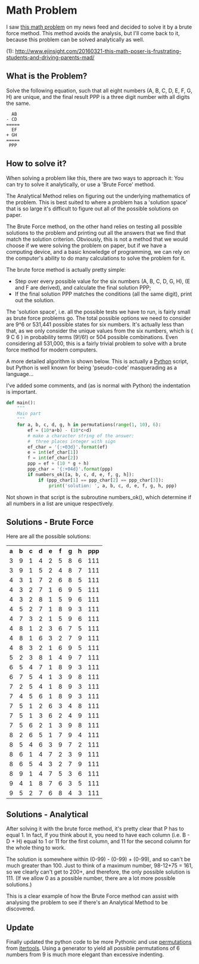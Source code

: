 # Math Problem

I saw [this math problem](1) on my news feed and decided to solve it by a brute force method.  This method avoids the analysis, but I'll come back to it, because this problem can be solved analytically as well.

(1): http://www.ejinsight.com/20160321-this-math-poser-is-frustrating-students-and-driving-parents-mad/

## What is the Problem?

Solve the following equation, such that all eight numbers (A, B, C, D, E, F, G, H) are unique, and the final result PPP is a three digit number with all digits the same.

      AB
    - CD
    =====
      EF
    + GH
    =====
     PPP

## How to solve it?
When solving a problem like this, there are two ways to approach it: You can try to solve it analytically, or use a 'Brute Force' method.

The Analytical Method relies on figuring out the underlying mathematics of the problem. This is best suited to where a problem has a 'solution space' that is so large it's difficult to figure out all of the possible solutions on paper.

The Brute Force method, on the other hand relies on testing all possible solutions to the problem and printing out all the answers that we find that match the solution criterion. Obviously, this is not a method that we would choose if we were solving the problem on paper, but if we have a computing device, and a basic knowledge of programming, we can rely on the computer's ability to do many calculations to solve the problem for it.

The brute force method is actually pretty simple:
- Step over every possible value for the six numbers (A, B, C, D, G, H), (E and F are derived), and calculate the final solution PPP;
- If the final solution PPP matches the conditions (all the same digit), print out the solution.

The 'solution space', i.e. all the possible tests we have to run, is fairly small as brute force problems go. The total possible options we need to consider are 9^6 or 531,441 possible states for six numbers. It's actually less than that, as we only consider the unique values from the six numbers, which is ( 9 C 6 ) in probability terms (9!/6!) or 504 possible combinations. Even considering all 531,000, this is a fairly trivial problem to solve with a brute force method for modern computers.

A more detailed algorithm is shown below. This is actually a [Python](http://www.python.org) script, but Python is well known for being 'pseudo-code' masquerading as a language...

I've added some comments, and (as is normal with Python) the indentation is important.

````python
def main():
    """
    Main part
    """
    for a, b, c, d, g, h in permutations(range(1, 10), 6):
        ef = (10*a+b) - (10*c+d)
        # make a character string of the answer:
        #  three places integer with sign
        ef_char = '{:+03d}'.format(ef)
        e = int(ef_char[1])
        f = int(ef_char[2])
        ppp = ef + (10 * g + h)
        ppp_char = '{:+04d}'.format(ppp)
        if numbers_ok([a, b, c, d, e, f, g, h]):
            if (ppp_char[1] == ppp_char[2] == ppp_char[3]):
                print('solution: ', a, b, c, d, e, f, g, h, ppp)
````

Not shown in that script is the subroutine numbers_ok(), which determine if all numbers in a list are unique respectively. 


## Solutions - Brute Force

Here are all the possible solutions:
<table>
<tr><th> a</th><th> b</th><th> c</th><th> d</th><th> e</th><th> f</th><th> g</th><th> h</th><th> ppp</th></tr>
<tr><td> 3</td><td> 9</td><td> 1</td><td> 4</td><td> 2</td><td> 5</td><td> 8</td><td> 6</td><td> 111</td></tr>
<tr><td> 3</td><td> 9</td><td> 1</td><td> 5</td><td> 2</td><td> 4</td><td> 8</td><td> 7</td><td> 111</td></tr>
<tr><td> 4</td><td> 3</td><td> 1</td><td> 7</td><td> 2</td><td> 6</td><td> 8</td><td> 5</td><td> 111</td></tr>
<tr><td> 4</td><td> 3</td><td> 2</td><td> 7</td><td> 1</td><td> 6</td><td> 9</td><td> 5</td><td> 111</td></tr>
<tr><td> 4</td><td> 3</td><td> 2</td><td> 8</td><td> 1</td><td> 5</td><td> 9</td><td> 6</td><td> 111</td></tr>
<tr><td> 4</td><td> 5</td><td> 2</td><td> 7</td><td> 1</td><td> 8</td><td> 9</td><td> 3</td><td> 111</td></tr>
<tr><td> 4</td><td> 7</td><td> 3</td><td> 2</td><td> 1</td><td> 5</td><td> 9</td><td> 6</td><td> 111</td></tr>
<tr><td> 4</td><td> 8</td><td> 1</td><td> 2</td><td> 3</td><td> 6</td><td> 7</td><td> 5</td><td> 111</td></tr>
<tr><td> 4</td><td> 8</td><td> 1</td><td> 6</td><td> 3</td><td> 2</td><td> 7</td><td> 9</td><td> 111</td></tr>
<tr><td> 4</td><td> 8</td><td> 3</td><td> 2</td><td> 1</td><td> 6</td><td> 9</td><td> 5</td><td> 111</td></tr>
<tr><td> 5</td><td> 2</td><td> 3</td><td> 8</td><td> 1</td><td> 4</td><td> 9</td><td> 7</td><td> 111</td></tr>
<tr><td> 6</td><td> 5</td><td> 4</td><td> 7</td><td> 1</td><td> 8</td><td> 9</td><td> 3</td><td> 111</td></tr>
<tr><td> 6</td><td> 7</td><td> 5</td><td> 4</td><td> 1</td><td> 3</td><td> 9</td><td> 8</td><td> 111</td></tr>
<tr><td> 7</td><td> 2</td><td> 5</td><td> 4</td><td> 1</td><td> 8</td><td> 9</td><td> 3</td><td> 111</td></tr>
<tr><td> 7</td><td> 4</td><td> 5</td><td> 6</td><td> 1</td><td> 8</td><td> 9</td><td> 3</td><td> 111</td></tr>
<tr><td> 7</td><td> 5</td><td> 1</td><td> 2</td><td> 6</td><td> 3</td><td> 4</td><td> 8</td><td> 111</td></tr>
<tr><td> 7</td><td> 5</td><td> 1</td><td> 3</td><td> 6</td><td> 2</td><td> 4</td><td> 9</td><td> 111</td></tr>
<tr><td> 7</td><td> 5</td><td> 6</td><td> 2</td><td> 1</td><td> 3</td><td> 9</td><td> 8</td><td> 111</td></tr>
<tr><td> 8</td><td> 2</td><td> 6</td><td> 5</td><td> 1</td><td> 7</td><td> 9</td><td> 4</td><td> 111</td></tr>
<tr><td> 8</td><td> 5</td><td> 4</td><td> 6</td><td> 3</td><td> 9</td><td> 7</td><td> 2</td><td> 111</td></tr>
<tr><td> 8</td><td> 6</td><td> 1</td><td> 4</td><td> 7</td><td> 2</td><td> 3</td><td> 9</td><td> 111</td></tr>
<tr><td> 8</td><td> 6</td><td> 5</td><td> 4</td><td> 3</td><td> 2</td><td> 7</td><td> 9</td><td> 111</td></tr>
<tr><td> 8</td><td> 9</td><td> 1</td><td> 4</td><td> 7</td><td> 5</td><td> 3</td><td> 6</td><td> 111</td></tr>
<tr><td> 9</td><td> 4</td><td> 1</td><td> 8</td><td> 7</td><td> 6</td><td> 3</td><td> 5</td><td> 111</td></tr>
<tr><td> 9</td><td> 5</td><td> 2</td><td> 7</td><td> 6</td><td> 8</td><td> 4</td><td> 3</td><td> 111</td></tr>
</table>

## Solutions - Analytical

After solving it with the brute force method, it's pretty clear that P has to equal 1. In fact, if you think about it, you need to have each column (i.e. B - D + H) equal to 1 or 11 for the first column, and 11 for the second column for the whole thing to work.

The solution is somewhere within (0-99) - (0-99) + (0-99), and so can't be much greater than 100. Just to think of a maximum number, 98-12+75 = 161, so we clearly can't get to 200+, and therefore, the only possible solution is 111. (If we allow 0 as a possible number, there are a lot more possible solutions.)

This is a clear example of how the Brute Force method can assist with analysing the problem to see if there's an Analytical Method to be discovered.

## Update
Finally updated the python code to be more Pythonic and use [permutations](https://docs.python.org/3/library/itertools.html#itertools.permutations) from [itertools](https://docs.python.org/3/library/itertools.html). Using a generator to yield all possible permutations of 6 numbers from 9 is much more elegant than excessive indenting.


